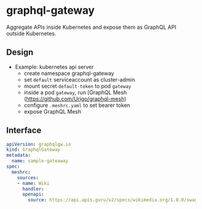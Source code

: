 # graphql-gateway

Aggregate APIs inside Kubernetes and expose them as GraphQL API outside Kubernetes.

## Design

- Example: kubernetes api server
    - create namespace graphql-gateway
    - set `default` serviceaccount as cluster-admin
    - mount secret `default-token` to pod `gateway`
    - inside a pod `gateway`, run [GraphQL Mesh (https://github.com/Urigo/graphql-mesh)
    - configure `.meshrc.yaml` to set bearer token
    - expose GraphQL Mesh 


## Interface

```yaml
apiVersion: graphqlgw.io
kind: GraphqlGateway
metadata:
  name: sample-gateaway
spec:
  meshrc:
    sources:
    - name: Wiki
      handler:
      openapi:
        source: https://api.apis.guru/v2/specs/wikimedia.org/1.0.0/swagger.yaml
```